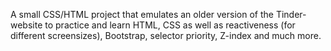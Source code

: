 A small CSS/HTML project that emulates an older version of the Tinder-website to practice and learn HTML, CSS as well as reactiveness (for different screensizes), Bootstrap, selector priority, Z-index and much more.
